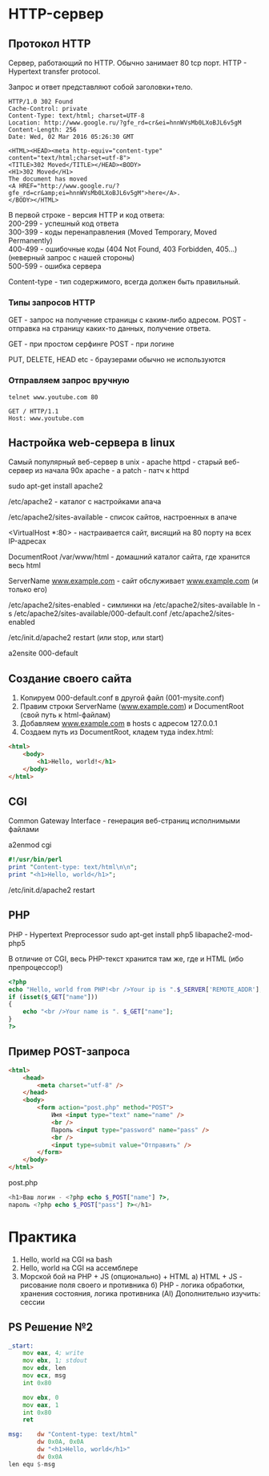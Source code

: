 # HTTP-сервер

## Протокол HTTP

Сервер, работающий по HTTP. Обычно занимает 80 tcp порт. 
HTTP - Hypertext transfer protocol.

Запрос и ответ представляют собой заголовки+тело.

```
HTTP/1.0 302 Found
Cache-Control: private
Content-Type: text/html; charset=UTF-8
Location: http://www.google.ru/?gfe_rd=cr&ei=hnnWVsMb0LXoBJL6v5gM
Content-Length: 256
Date: Wed, 02 Mar 2016 05:26:30 GMT

<HTML><HEAD><meta http-equiv="content-type" content="text/html;charset=utf-8">
<TITLE>302 Moved</TITLE></HEAD><BODY>
<H1>302 Moved</H1>
The document has moved
<A HREF="http://www.google.ru/?gfe_rd=cr&amp;ei=hnnWVsMb0LXoBJL6v5gM">here</A>.
</BODY></HTML>
```
В первой строке - версия HTTP и код ответа:  
200-299 - успешный код ответа  
300-399 - коды перенаправления (Moved Temporary, Moved Permanently)  
400-499 - ошибочные коды (404 Not Found, 403 Forbidden, 405...)
          (неверный запрос с нашей стороны)  
500-599 - ошибка сервера  

Content-type - тип содержимого, всегда должен быть правильный.

### Типы запросов HTTP

GET - запрос на получение страницы с каким-либо адресом. 
POST - отправка на страницу каких-то данных, получение ответа. 

GET - при простом серфинге 
POST - при логине

PUT, DELETE, HEAD etc - браузерами обычно не используются

### Отправляем запрос вручную
```
telnet www.youtube.com 80
```

```
GET / HTTP/1.1
Host: www.youtube.com
```
## Настройка web-сервера в linux

Самый популярный веб-сервер в unix - apache 
httpd - старый веб-сервер из начала 90х 
apache - a patch - патч к httpd

sudo apt-get install apache2

/etc/apache2 - каталог с настройками апача

/etc/apache2/sites-available - список сайтов, настроенных в апаче

<VirtualHost *:80> - настраивается сайт, висящий на 80 порту 
на всех IP-адресах

DocumentRoot /var/www/html - домашний каталог сайта, где хранится
весь html

ServerName www.example.com - сайт обслуживает www.example.com 
(и только его)

/etc/apache2/sites-enabled - симлинки на /etc/apache2/sites-available 
ln -s /etc/apache2/sites-available/000-default.conf
 /etc/apache2/sites-enabled

/etc/init.d/apache2 restart (или stop, или start)

a2ensite 000-default

## Создание своего сайта
1. Копируем 000-default.conf в другой файл (001-mysite.conf)
2. Правим строки ServerName (www.example.com) и DocumentRoot (свой путь
к html-файлам)
3. Добавляем www.example.com в hosts с адресом 127.0.0.1
4. Создаем путь из DocumentRoot, кладем туда index.html:
```html
<html>
	<body>
		<h1>Hello, world!</h1>
	</body>
</html>
```
## CGI

Common Gateway Interface - генерация веб-страниц исполнимыми файлами

a2enmod cgi

```perl
#!/usr/bin/perl
print "Content-type: text/html\n\n";
print "<h1>Hello, world</h1>";
```

/etc/init.d/apache2 restart

## PHP

PHP - Hypertext Preprocessor
sudo apt-get install php5 libapache2-mod-php5

В отличие от CGI, весь PHP-текст хранится там же, где и HTML
(ибо препроцессор!)

```php
<?php
echo "Hello, world from PHP!<br />Your ip is ".$_SERVER['REMOTE_ADDR'];
if (isset($_GET["name"]))
{
	echo "<br />Your name is ". $_GET["name"];
}
?>
```

## Пример POST-запроса
```html
<html>
	<head>
		<meta charset="utf-8" />
	</head>
	<body>
		<form action="post.php" method="POST">
			Имя <input type="text" name="name" />
			<br />
			Пароль <input type="password" name="pass" />
			<br />
			<input type=submit value="Отправить" />
		</form>
	</body>
</html>
```

post.php
```php
<h1>Ваш логин - <?php echo $_POST["name"] ?>,
пароль <?php echo $_POST["pass"] ?></h1>
```

# Практика
1. Hello, world на CGI на bash
2. Hello, world на CGI на ассемблере
3. Морской бой на PHP + JS (опционально) + HTML
   а) HTML + JS - рисование поля своего и противника
   б) PHP - логика обработки, хранения состояния, логика противника (AI)
   Дополнительно изучить: сессии

## PS Решение №2
```asm
_start:
	mov eax, 4; write
	mov ebx, 1; stdout
	mov edx, len
	mov ecx, msg
	int 0x80

	mov ebx, 0
	mov eax, 1
	int 0x80
	ret

msg:	dw "Content-type: text/html"
		dw 0x0A, 0x0A
		dw "<h1>Hello, world</h1>"
		dw 0x0A
len	equ $-msg

```
